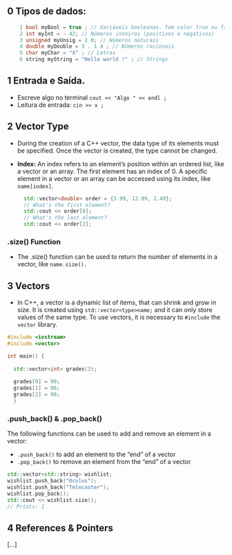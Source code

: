 ## 0 Tipos de dados:
```c++
    1 bool myBool = true ; // Variáveis booleanas. Tem valor true ou false
    2 int myInt = - 42; // Números inteiros (positivos e negativos)
    3 unsigned myUnsig = 2 0; // Números naturais
    4 double myDouble = 3 . 1 4 ; // Números racionais
    5 char myChar = "X" ; // Letras
    6 string myString = "Hello world !" ; // Strings
```
## 1 Entrada e Saída.
  * Escreve algo no terminal ``cout << "Algo " << endl ;``
  * Leitura de entrada: ``cin >> x ;`` 

## 2 Vector Type
- During the creation of a C++ vector, the data type of its elements must be specified. Once the vector is created, the type cannot be changed.
- **Index:** An index refers to an element’s position within an ordered list, like a vector or an array. The first element has an index of 0. A specific element in a vector or an array can be accessed using its index, like `name[index]`.

  ```c++ 
    std::vector<double> order = {3.99, 12.99, 2.49};
    // What's the first element?
    std::cout << order[0];
    // What's the last element?
    std::cout << order[2];
  ```

### **.size() Function**
  - The .size() function can be used to return the number of elements in a vector, like ```name.size().```

## 3 Vectors
  - In C++, a vector is a dynamic list of items, that can shrink and grow in size. It is created using ``std::vector<type>name;`` and it can only store values of the same type. To use vectors, it is necessary to ``#include`` the `vector` library.
  ```c++
  #include <iostream>
  #include <vector>
 
  int main() {
    
    std::vector<int> grades(3);
    
    grades[0] = 90;
    grades[1] = 86;
    grades[2] = 98;
    }
  ```

  ### **.push_back() & .pop_back()**
  The following functions can be used to add and remove an element in a vector:
  * `.push_back()` to add an element to the “end” of a vector
  * `.pop_back()` to remove an element from the “end” of a vector

  ```c++
  std::vector<std::string> wishlist;
  wishlist.push_back("Oculus");
  wishlist.push_back("Telecaster");
  wishlist.pop_back();
  std::cout << wishlist.size(); 
  // Prints: 1
  ```

## 4 References & Pointers
  [...]

